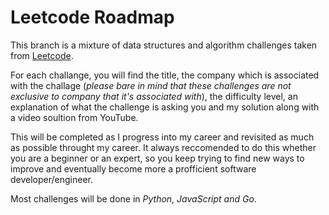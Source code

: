 # Leetcode Roadmap

This branch is a mixture of data structures and algorithm challenges taken from [Leetcode](https://leetcode.com/).

For each challange, you will find the title, the company which is associated with the challage 
(*please bare in mind that these challenges are not exclusive to company that it's associated with*), 
the difficulty level, an explanation of what the challenge is asking you and my solution along with a video soultion from YouTube.

This will be completed as I progress into my career and revisited as much as possible throught my career.
It always reccomended to do this whether you are a beginner or an expert, so you keep trying to find new ways to improve 
and eventually become more a profficient software developer/engineer.

Most challenges will be done in *Python, JavaScript and Go*.